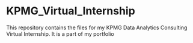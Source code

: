 # KPMG_Virtual_Internship
This repository contains the files for my KPMG Data Analytics Consulting Virtual Internship. It is a part of my portfolio
